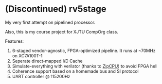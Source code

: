 # (Discontinued) rv5stage

My very first attempt on pipelined processor.

Also, this is my course project for XJTU CompOrg class.

Features:

1. 6-staged vendor-agnostic, FPGA-optimized pipeline. It runs at ~70MHz on XC7A100T-1
2. Seperate direct-mapped I/D Cache
3. Simulate-everything with verilator (thanks to [ZipCPU](https://zipcpu.com/blog/2017/05/19/fpga-hell.html)) to avoid FPGA hell
4. Coherence support based on a homemade bus and SI protocol
5. UART controller @ 115200Hz
